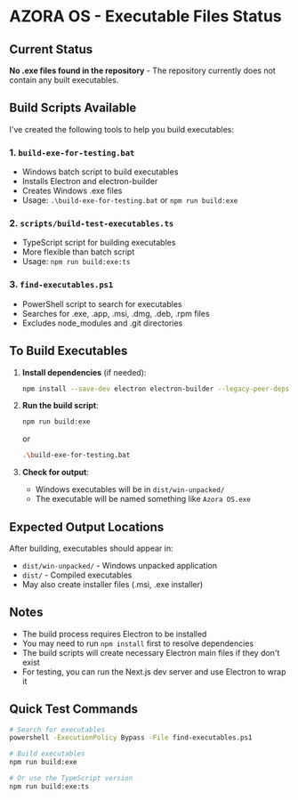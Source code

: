 # AZORA OS - Executable Files Status

## Current Status

**No .exe files found in the repository** - The repository currently does not contain any built executables.

## Build Scripts Available

I've created the following tools to help you build executables:

### 1. `build-exe-for-testing.bat`
   - Windows batch script to build executables
   - Installs Electron and electron-builder
   - Creates Windows .exe files
   - Usage: `.\build-exe-for-testing.bat` or `npm run build:exe`

### 2. `scripts/build-test-executables.ts`
   - TypeScript script for building executables
   - More flexible than batch script
   - Usage: `npm run build:exe:ts`

### 3. `find-executables.ps1`
   - PowerShell script to search for executables
   - Searches for .exe, .app, .msi, .dmg, .deb, .rpm files
   - Excludes node_modules and .git directories

## To Build Executables

1. **Install dependencies** (if needed):
   ```bash
   npm install --save-dev electron electron-builder --legacy-peer-deps
   ```

2. **Run the build script**:
   ```bash
   npm run build:exe
   ```
   or
   ```bash
   .\build-exe-for-testing.bat
   ```

3. **Check for output**:
   - Windows executables will be in `dist/win-unpacked/`
   - The executable will be named something like `Azora OS.exe`

## Expected Output Locations

After building, executables should appear in:
- `dist/win-unpacked/` - Windows unpacked application
- `dist/` - Compiled executables
- May also create installer files (.msi, .exe installer)

## Notes

- The build process requires Electron to be installed
- You may need to run `npm install` first to resolve dependencies
- The build scripts will create necessary Electron main files if they don't exist
- For testing, you can run the Next.js dev server and use Electron to wrap it

## Quick Test Commands

```bash
# Search for executables
powershell -ExecutionPolicy Bypass -File find-executables.ps1

# Build executables
npm run build:exe

# Or use the TypeScript version
npm run build:exe:ts
```

